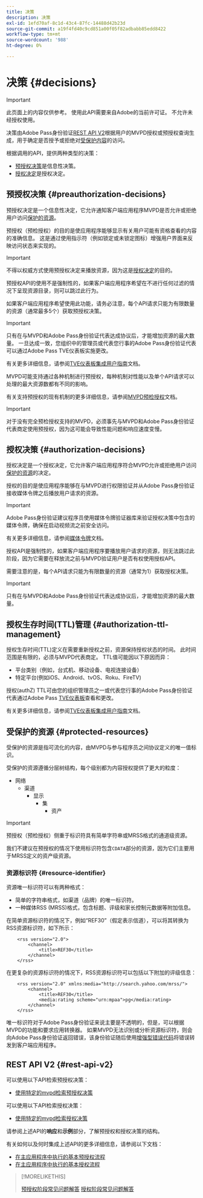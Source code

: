 ```yaml
---
title: 决策
description: 决策
exl-id: 1efd70af-8c1d-43c4-87fc-14488d42b23d
source-git-commit: a19f4fd40c9cd851a00f05f82adbabb85edd8422
workflow-type: tm+mt
source-wordcount: '988'
ht-degree: 0%

---
```


# 决策 {#decisions}

>[!IMPORTANT]
>
> 此页面上的内容仅供参考。 使用此API需要来自Adobe的当前许可证。 不允许未经授权使用。

决策由Adobe Pass身份验证[REST API V2](/help/authentication/integration-guide-programmers/rest-apis/rest-api-v2/rest-api-v2-overview.md)根据用户的MVPD授权或预授权查询生成，用于确定是否授予或拒绝对[受保护内容](#protected-resources)的访问。

根据调用的API，提供两种类型的决策：

* [预授权决策](#preauthorization-decisions)是信息性决策。
* [授权决定](#authorization-decisions)是授权决定。

## 预授权决策 {#preauthorization-decisions}

预授权决定是一个信息性决定，它允许通知客户端应用程序MVPD是否允许或拒绝用户访问[保护的资源](#protected-resources)。

预授权（预检授权）的目的是使应用程序能够显示有关用户可能有资格查看的内容的准确信息。 这是通过使用指示符（例如锁定或未锁定图标）增强用户界面来反映访问状态来实现的。

>[!IMPORTANT]
>
> 不得以权威方式使用预授权决定来播放资源，因为这是[授权决定](#authorization-decisions)的目的。

预授权API的使用不是强制性的，如果客户端应用程序希望在不进行任何过滤的情况下呈现资源目录，则可以跳过此行为。

如果客户端应用程序希望使用此功能，请务必注意，每个API请求只能为有限数量的资源（通常最多5个）获取预授权决策。

>[!IMPORTANT]
> 
> 只有在与MVPD和Adobe Pass身份验证代表达成协议后，才能增加资源的最大数量。 一旦达成一致，您组织中的管理员或代表您行事的Adobe Pass身份验证代表可以通过Adobe Pass TVE仪表板实施更改。
> 
> 有关更多详细信息，请参阅[TVE仪表板集成用户指南](/help/authentication/user-guide-tve-dashboard/tve-dashboard-integrations.md#add-more-properties)文档。

MVPD可能支持通过各种机制进行预授权，每种机制对性能以及单个API请求可以处理的最大资源数都有不同的影响。

有关支持预授权的现有机制的更多详细信息，请参阅[MVPD预检授权](/help/authentication/integration-guide-mvpds/mvpd-preflight-authz.md)文档。

>[!IMPORTANT]
>
> 对于没有完全预检授权支持的MVPD，必须事先与MVPD和Adobe Pass身份验证代表商定使用预授权，因为这可能会导致性能问题和响应速度变慢。

## 授权决策 {#authorization-decisions}

授权决定是一个授权决定，它允许客户端应用程序符合MVPD允许或拒绝用户访问[保护的资源](#protected-resources)的决定。

授权的目的是使应用程序能够在与MVPD进行权限验证并从Adobe Pass身份验证接收媒体令牌之后播放用户请求的资源。

>[!IMPORTANT]
> 
> Adobe Pass身份验证建议程序员使用媒体令牌验证器库来验证授权决策中包含的媒体令牌，确保在启动视频流之前安全访问。
> 
> 有关更多详细信息，请参阅[媒体令牌](/help/authentication/integration-guide-programmers/features-standard/entitlements/media-tokens.md)文档。

授权API是强制性的，如果客户端应用程序要播放用户请求的资源，则无法跳过此阶段，因为它需要在释放流之前与MVPD验证用户是否有权使用授权API。

需要注意的是，每个API请求只能为有限数量的资源（通常为1）获取授权决策。

>[!IMPORTANT]
>
> 只有在与MVPD和Adobe Pass身份验证代表达成协议后，才能增加资源的最大数量。

## 授权生存时间(TTL)管理 {#authorization-ttl-management}

授权生存时间(TTL)定义在需要重新授权之前，资源保持授权状态的时间。 此时间范围是有限的，必须与MVPD代表商定。 TTL值可能因以下原因而异：

* 平台类别（例如，台式机、移动设备、电视连接设备）
* 特定平台(例如iOS、Android、tvOS、Roku、FireTV)

授权(authZ) TTL可由您的组织管理员之一或代表您行事的Adobe Pass身份验证代表通过Adobe Pass [TVE仪表板](/help/authentication/integration-guide-programmers/rest-apis/rest-api-v2/rest-api-v2-glossary.md#tve-dashboard)查看和更改。

有关更多详细信息，请参阅[TVE仪表板集成用户指南](/help/authentication/user-guide-tve-dashboard/tve-dashboard-integrations.md#most-used-flows)文档。

## 受保护的资源 {#protected-resources}

受保护的资源是指可流化的内容，由MVPD与参与程序员之间协议定义的唯一值标识。

受保护的资源遵循分层树结构，每个级别都为内容授权提供了更大的粒度：

* 网络
   * 渠道
      * 显示
         * 集
            * 资产

>[!IMPORTANT]
>
> 预授权（预检授权）侧重于标识符具有简单字符串或MRSS格式的通道级资源。
> 
> 我们不建议在预授权的情况下使用标识符包含`CDATA`部分的资源，因为它们主要用于MRSS定义的资产级资源。

### 资源标识符 {#resource-identifier}

资源唯一标识符可以有两种格式：

* 简单的字符串格式，如渠道（品牌）的唯一标识符。
* 一种媒体RSS (MRSS)格式，包含标题、评级和家长控制元数据等附加信息。

在简单资源标识符的情况下，例如“REF30”（假定表示信道），可以将其转换为RSS资源标识符，如下所示：

```RSS
    <rss version="2.0"> 
        <channel>
            <title>REF30</title>
        </channel>
    </rss>
```

在更复杂的资源标识符的情况下，RSS资源标识符可以包括以下附加的评级信息：

```RSS
    <rss version="2.0" xmlns:media="http://search.yahoo.com/mrss/"> 
        <channel>
            <title>REF30</title>
            <media:rating scheme="urn:mpaa">pg</media:rating>
        </channel>
    </rss>
```

唯一标识符对于Adobe Pass身份验证来说主要是不透明的，但是，可以根据MVPD的功能和要求应用转换器。 如果MVPD无法识别或分析资源标识符，则会向Adobe Pass身份验证返回错误，该身份验证随后使用[增强型错误代码](/help/authentication/integration-guide-programmers/features-standard/error-reporting/enhanced-error-codes.md)将错误转发到客户端应用程序。

## REST API V2 {#rest-api-v2}

可以使用以下API检索预授权决策：

* [使用特定的mvpd检索预授权决策](/help/authentication/integration-guide-programmers/rest-apis/rest-api-v2/apis/decisions-apis/rest-api-v2-decisions-apis-retrieve-preauthorization-decisions-using-specific-mvpd.md)

可以使用以下API检索授权决策：

* [使用特定的mvpd检索授权决策](/help/authentication/integration-guide-programmers/rest-apis/rest-api-v2/apis/decisions-apis/rest-api-v2-decisions-apis-retrieve-authorization-decisions-using-specific-mvpd.md)

请参阅上述API的&#x200B;**响应**&#x200B;和&#x200B;**示例**&#x200B;部分，了解预授权和授权决策的结构。

有关如何以及何时集成上述API的更多详细信息，请参阅以下文档：

* [在主应用程序中执行的基本预授权流程](/help/authentication/integration-guide-programmers/rest-apis/rest-api-v2/flows/basic-access-flows/rest-api-v2-basic-preauthorization-primary-application-flow.md)
* [在主应用程序中执行的基本授权流程](/help/authentication/integration-guide-programmers/rest-apis/rest-api-v2/flows/basic-access-flows/rest-api-v2-basic-authorization-primary-application-flow.md)

>[!MORELIKETHIS]
>
> [预授权阶段常见问题解答](/help/authentication/integration-guide-programmers/rest-apis/rest-api-v2/rest-api-v2-faqs.md#preauthorization-phase-faqs-general)
> [授权阶段常见问题解答](/help/authentication/integration-guide-programmers/rest-apis/rest-api-v2/rest-api-v2-faqs.md#authorization-phase-faqs-general)

